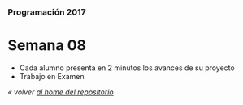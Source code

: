 ### Programación 2017
# Semana 08
* Cada alumno presenta en 2 minutos los avances de su proyecto
* Trabajo en Examen

*« volver [al home del repositorio](https://github.com/Franzel/UDD_Programacion_2017_1sem)*
